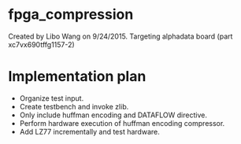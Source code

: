# fpga_compression

Created by Libo Wang on 9/24/2015. Targeting alphadata board
(part xc7vx690tffg1157-2)

# Implementation plan

- Organize test input.
- Create testbench and invoke zlib.
- Only include huffman encoding and DATAFLOW directive.
- Perform hardware execution of huffman encoding compressor.
- Add LZ77 incrementally and test hardware.

